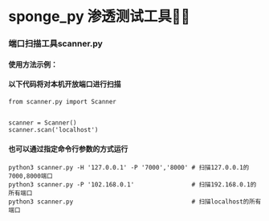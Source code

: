 # sponge_py 渗透测试工具🐍🧽
### 端口扫描工具scanner.py
#### 使用方法示例：
#### 以下代码将对本机开放端口进行扫描
```
from scanner.py import Scanner


scanner = Scanner()
scanner.scan('localhost')
```
#### 也可以通过指定命令行参数的方式运行
```
python3 scanner.py -H '127.0.0.1' -P '7000','8000' # 扫描127.0.0.1的7000,8000端口
python3 scanner.py -P '102.168.0.1'                # 扫描192.168.0.1的所有端口
python3 scanner.py                                 # 扫描localhost的所有端口
```
